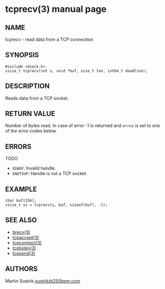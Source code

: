# tcprecv(3) manual page

## NAME

tcprecv - read data from a TCP connection

## SYNOPSIS

```
#include <dsock.h>
ssize_t tcprecv(int s, void *buf, size_t len, int64_t deadline);
```

## DESCRIPTION

Reads data from a TCP socket.

## RETURN VALUE

Number of bytes read. In case of error -1 is returned and `errno` is set to one of the error codes below.

## ERRORS

TODO

* `EDADF`: Invalid handle.
* `ENOTSUP`: Handle is not a TCP socket.

## EXAMPLE

```
char buf[256];
ssize_t sz = tcprecv(s, buf, sizeof(buf), -1);
```

## SEE ALSO

* [brecv(3)](brecv.html)
* [tcpaccept(3)](tcpaccept.html)
* [tcpconnect(3)](tcpconnect.html)
* [tcplisten(3)](tcplisten.html)
* [tcpsend(3)](tcpsend.html)

## AUTHORS

Martin Sustrik <sustrik@250bpm.com>

